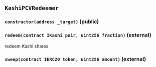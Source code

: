 ## `KashiPCVRedeemer`






### `constructor(address _target)` (public)





### `redeem(contract IKashi pair, uint256 fraction)` (external)

redeem Kashi shares




### `sweep(contract IERC20 token, uint256 amount)` (external)








